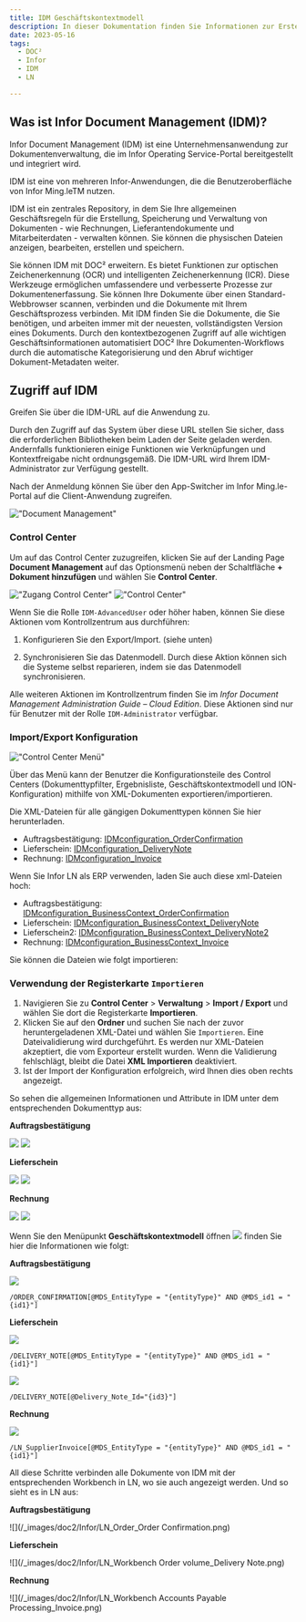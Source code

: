 ```yaml
---
title: IDM Geschäftskontextmodell 
description: In dieser Dokumentation finden Sie Informationen zur Erstellung neuer Dokumenttypen in IDM und deren Verbindung mit der entsprechenden Arbeitsumgebung in LN.
date: 2023-05-16
tags:
  - DOC²
  - Infor
  - IDM
  - LN

---
```

## Was ist Infor Document Management (IDM)?

Infor Document Management (IDM) ist eine Unternehmensanwendung zur Dokumentenverwaltung, die im Infor Operating Service-Portal bereitgestellt und integriert wird.

IDM ist eine von mehreren Infor-Anwendungen, die die Benutzeroberfläche von Infor Ming.leTM nutzen.

IDM ist ein zentrales Repository, in dem Sie Ihre allgemeinen Geschäftsregeln für die Erstellung, Speicherung und Verwaltung von Dokumenten - wie Rechnungen, Lieferantendokumente und Mitarbeiterdaten - verwalten können. Sie können die physischen Dateien anzeigen, bearbeiten, erstellen und speichern.

Sie können IDM mit DOC² erweitern. Es bietet Funktionen zur optischen Zeichenerkennung (OCR) und intelligenten Zeichenerkennung (ICR). Diese Werkzeuge ermöglichen umfassendere und verbesserte Prozesse zur Dokumentenerfassung.
Sie können Ihre Dokumente über einen Standard-Webbrowser scannen, verbinden und die Dokumente mit Ihrem Geschäftsprozess verbinden.
Mit IDM finden Sie die Dokumente, die Sie benötigen, und arbeiten immer mit der neuesten, vollständigsten Version eines Dokuments. Durch den kontextbezogenen Zugriff auf alle wichtigen Geschäftsinformationen automatisiert DOC² Ihre Dokumenten-Workflows durch die automatische Kategorisierung und den Abruf wichtiger Dokument-Metadaten weiter.


## Zugriff auf IDM

Greifen Sie über die IDM-URL auf die Anwendung zu.

Durch den Zugriff auf das System über diese URL stellen Sie sicher, dass die erforderlichen Bibliotheken beim Laden der Seite geladen werden. Andernfalls funktionieren einige Funktionen wie Verknüpfungen und Kontextfreigabe nicht ordnungsgemäß. Die IDM-URL wird Ihrem IDM-Administrator zur Verfügung gestellt.

Nach der Anmeldung können Sie über den App-Switcher im Infor Ming.le-Portal auf die Client-Anwendung zugreifen.

!["Document Management"](/_images/doc2/Infor/Infor-app-switcher.png)

### Control Center

Um auf das Control Center zuzugreifen, klicken Sie auf der Landing Page **Document Management** auf das Optionsmenü neben der Schaltfläche **+ Dokument hinzufügen** und wählen Sie **Control Center**.

!["Zugang Control Center"](/_images/doc2/Infor/Infor-control-center-button.png)
!["Control Center"](/_images/doc2/Infor/Infor_control-center.png)

Wenn Sie die Rolle `IDM-AdvancedUser` oder höher haben, können Sie diese Aktionen vom Kontrollzentrum aus durchführen:

1. Konfigurieren Sie den Export/Import. (siehe unten)

2. Synchronisieren Sie das Datenmodell. Durch diese Aktion können sich die Systeme selbst reparieren, indem sie das Datenmodell synchronisieren.

Alle weiteren Aktionen im Kontrollzentrum finden Sie im _Infor Document Management Administration Guide – Cloud Edition_. Diese Aktionen sind nur für Benutzer mit der Rolle `IDM-Administrator` verfügbar.

### Import/Export Konfiguration

!["Control Center Menü"](/_images/doc2/Infor/Infor-control-center-menue.png)

Über das Menü kann der Benutzer die Konfigurationsteile des Control Centers (Dokumenttypfilter, Ergebnisliste, Geschäftskontextmodell und ION-Konfiguration) mithilfe von XML-Dokumenten exportieren/importieren. 

Die XML-Dateien für alle gängigen Dokumenttypen können Sie hier herunterladen.

- Auftragsbestätigung: <a href="/_images/doc2/Infor/IDMconfiguration_OrderConfirmation.xml" download>IDMconfiguration_OrderConfirmation</a>
- Lieferschein: <a href="/_images/doc2/Infor/IDMconfiguration_DeliveryNote.xml" download>IDMconfiguration_DeliveryNote</a>
- Rechnung: <a href="/_images/doc2/Infor/IDMconfiguration_Invoice.xml" download>IDMconfiguration_Invoice</a>

Wenn Sie Infor LN als ERP verwenden, laden Sie auch diese xml-Dateien hoch:

- Auftragsbestätigung: <a href="/_images/doc2/Infor/IDMconfiguration_BusinessContext_OrderConfirmation.xml" download>IDMconfiguration_BusinessContext_OrderConfirmation</a>
- Lieferschein: <a href="/_images/doc2/Infor/IDMconfiguration_BusinessContext_DeliveryNote.xml" download>IDMconfiguration_BusinessContext_DeliveryNote</a>
- Lieferschein2: <a href="/_images/doc2/Infor/IDMconfiguration_BusinessContext_DeliveryNote2.xml" download>IDMconfiguration_BusinessContext_DeliveryNote2</a>
- Rechnung: <a href="/_images/doc2/Infor/IDMconfiguration_BusinessContext_Invoice.xml" download>IDMconfiguration_BusinessContext_Invoice</a>


Sie können die Dateien wie folgt importieren:

### Verwendung der Registerkarte `Importieren`

1. Navigieren Sie zu **Control Center** > **Verwaltung** > **Import / Export** und wählen Sie dort die Registerkarte **Importieren**.
2. Klicken Sie auf den **Ordner** und suchen Sie nach der zuvor heruntergeladenen XML-Datei und wählen Sie `Importieren`. Eine Dateivalidierung wird durchgeführt. Es werden nur XML-Dateien akzeptiert, die vom Exporteur erstellt wurden. Wenn die Validierung fehlschlägt, bleibt die Datei **XML Importieren** deaktiviert.
3. Ist der Import der Konfiguration erfolgreich, wird Ihnen dies oben rechts angezeigt.
<!-- 3. Beim Hochladen der Konfigurationsdatei wird eine Importvorschau angezeigt, die einige oder alle dieser Teile enthält:
    <table>
    <tr>
        <td style="max-width: 100%; white-space: nowrap">Document Types and Value Sets</td>
        <td style="max-width: 100%; white-space: nowrap">The list of document types and value sets to be imported.</td>
    </tr>
    <tr>
        <td>Document Type Filter</td>
        <td>A list of document types that is displayed for the user when importing this configuration.</td>
    </tr>
    <tr>
        <td>Result List</td>
        <td>Result list configuration to be imported.</td>
    </tr>
    <tr>
        <td>Business Context Models</td>
        <td>Business context model configuration to be imported.</td>
    </tr>
    <tr>
        <td>ION</td>
        <td>ION configuration to be imported.</td>
    </tr>
    </table>
4. You can collapse or expand each part to see possible warnings or information:
   + :fontawesome-solid-triangle-exclamation:{ style="color: #EE0F0F" } Warning - yellow sign: The warning sign does not disable **Import XML file**. We recommend that you go through all warning messages before starting the importer. This could be due to these situations:
    + Some configuration parts already exist in the repository that might be overwritten, for example, Result List.
    + Some configuration parts already exist in the repository that might be lost, for example, Document Type Filter.
   + :fontawesome-solid-info:{ style="color: #eee20e" } Information - blue sign: The information sign does not disable Import XML file. It is usually displayed in these situations:
    + If some parts cannot be imported, for example, Items.
    + If some existing parts are merged with new ones from the XML file, for example, Result List.
   + A green OK sign with no message required.
5. Click **Import XML file** to run the importer. When the import is finished, a report window is displayed with an information table that summarizes the status of the import. If any error occurs during the import, the error message informs the user what went wrong.

When the import is successful, **Import XML file** is disabled. -->

So sehen die allgemeinen Informationen und Attribute in IDM unter dem entsprechenden Dokumenttyp aus:

**Auftragsbestätigung**

![](/_images/doc2/Infor/IDM_dokumenttyp_auftragsbestätigung_dokumenttyp.png)
![](/_images/doc2/Infor/IDM_dokumenttyp_auftragsbestätigung_attribute.png)

**Lieferschein**

![](/_images/doc2/Infor/IDM_dokumenttyp_lieferschein_dokumenttyp.png)
![](/_images/doc2/Infor/IDM_dokumenttyp_lieferschein_attribute.png)

**Rechnung**

![](/_images/doc2/Infor/IDM_dokumenttyp_rechnung_dokumenttyp.png)
![](/_images/doc2/Infor/IDM_dokumenttyp_rechnung_attribute.png)

Wenn Sie den Menüpunkt **Geschäftskontextmodell** öffnen
![](/_images/doc2/Infor/IDM_geschäftskontextmodell.png)
finden Sie hier die Informationen wie folgt:

**Auftragsbestätigung**

![](/_images/doc2/Infor/IDM_geschäftskontextmodell_auftragsbestätigung.png)
```oc
/ORDER_CONFIRMATION[@MDS_EntityType = "{entityType}" AND @MDS_id1 = "{id1}"]
```

**Lieferschein**

![](/_images/doc2/Infor/IDM_geschäftskontextmodell_lieferschein.png)
```dn
/DELIVERY_NOTE[@MDS_EntityType = "{entityType}" AND @MDS_id1 = "{id1}"]
```

![](/_images/doc2/Infor/IDM_geschäftskontextmodell_lieferschein2.png)
```dn2
/DELIVERY_NOTE[@Delivery_Note_Id="{id3}"]
```

**Rechnung**

![](/_images/doc2/Infor/IDM_geschäftskontextmodell_rechnung.png)
```inv
/LN_SupplierInvoice[@MDS_EntityType = "{entityType}" AND @MDS_id1 = "{id1}"]
```

All diese Schritte verbinden alle Dokumente von IDM mit der entsprechenden Workbench in LN, wo sie auch angezeigt werden. Und so sieht es in LN aus:

**Auftragsbestätigung**

![](/_images/doc2/Infor/LN_Order_Order Confirmation.png)

**Lieferschein**

![](/_images/doc2/Infor/LN_Workbench Order volume_Delivery Note.png)

**Rechnung**

![](/_images/doc2/Infor/LN_Workbench Accounts Payable Processing_Invoice.png)

